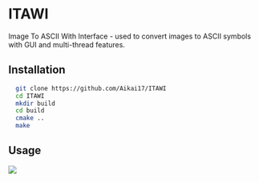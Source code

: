 # ITAWI

Image To ASCII With Interface - used to convert images to ASCII symbols with GUI and multi-thread features.

## Installation

```sh
  git clone https://github.com/Aikai17/ITAWI
  cd ITAWI
  mkdir build
  cd build
  cmake ..
  make
  ```
## Usage
![](.github/demo/appDemo.gif")
